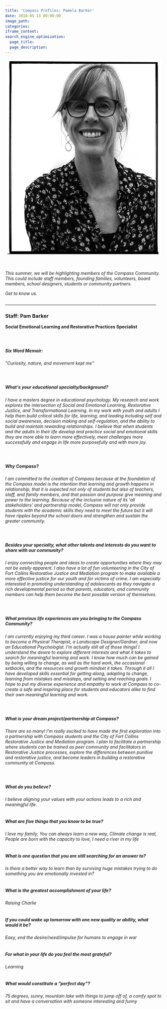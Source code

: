 ```yaml
---
title: 'Compass Profiles: Pamela Barker'
date: 2018-05-13 00:00:00
image_path:
categories:
iframe_content:
search_engine_optimization:
  page_title:
  page_description:
---
```


![](/assets/images/pamphoto.png)

&nbsp;

*This summer, we will be highlighting members of the Compass Community.&nbsp; This could include staff members, founding families, volunteers, board members, school designers, students or community partners.*

*Get to know us.*

\_\_\_\_\_\_\_\_\_\_\_\_\_\_\_\_\_\_\_\_\_\_\_\_\_\_\_\_\_\_\_\_\_\_\_\_\_\_\_\_\_\_\_\_\_\_\_\_\_\_\_\_\_\_\_\_\_\_\_\_\_\_\_\_\_\_\_\_\_\_\_\_\_\_\_\_

### Staff: Pam Barker

**Social Emotional Learning and Restorative Practices Specialist**

##### &nbsp;

##### Six Word Memoir:&nbsp;

*"Curiosity, nature, and movement kept me"*

##### &nbsp;

##### What's your educational specialty/background?

*I have a masters degree in educational psychology. My research and work explores the intersection of Social and Emotional Learning, Restorative Justice, and Transformational Learning. In my work with youth and adults I help them build critical skills for life, learning, and leading including self and social awareness, decision making and self-regulation, and the ability to build and maintain rewarding relationships. I believe that when students and the adults in their life develop and practice social and emotional skills they are more able to learn more effectively, meet challenges more successfully and engage in life more purposefully and with more joy.*

##### &nbsp;

##### Why Compass?

*I am committed to the creation of Compass because at the foundation of the Compass model is the intention that learning and growth happens in relationship, that it is expected not only of students but also of teachers, staff, and family members, and that passion and purpose give meaning and power to the learning. Because of the inclusive nature of its 'all stakeholders' and partnership model, Compass will not only provide students with the academic skills they need to meet the future but it will have ripples beyond the school doors and strengthen and sustain the greater community.*

##### &nbsp;

##### Besides your specialty, what other talents and interests do you want to share with our community?

*I enjoy connecting people and ideas to create opportunities where they may not be easily apparent. I also have a lot of fun volunteering in the City of Fort Collins Restorative Justice and Mediation program to make available a more effective justice for our youth and for victims of crime. I am especially interested in promoting understanding of adolescents as they navigate a rich developmental period so that parents, educators, and community members can help them become the best possible version of themselves.*

##### &nbsp;

##### What previous life experiences are you bringing to the Compass Community?

*I am currently enjoying my third career. I was a house painter while working to become a Physical Therapist, a Landscape Designer/Gardner, and now an Educational Psychologist. I'm actually still all of those things! I understand the desire to explore different interests and what it takes to search for meaningful learning and work. I know how much can be gained by being willing to change, as well as the hard work, the occasional setbacks, and the resources and growth mindset it takes. Through it all I have developed skills essential for getting along, adapting to change, learning from mistakes and missteps, and setting and reaching goals. I hope to put my diverse experience and empathy to work at Compass to co-create a safe and inspiring place for students and educators alike to find their own meaningful learning and work.*

##### &nbsp;

##### What is your dream project/partnership at Compass?

*There are so many! I'm really excited to have made the first exploration into a partnership with Compass students and the City of Fort Collins Restorative Justice and Mediation program. I plan to facilitate a partnership where students can be trained as peer community and facilitators in Restorative Justice processes, explore the differences between punitive and restorative justice, and become leaders in building a restorative community at Compass.*

##### &nbsp;

##### What do you believe?

*I believe aligning your values with your actions leads to a rich and meaningful life.*

##### <br>What are five things that you know to be true?

*I love my family, You can always learn a new way, Climate change is real, People are born with the capacity to love, I need a river in my life*

##### <br>What is one question that you are still searching for an answer to?

*Is there a better way to learn than by surviving huge mistakes trying to do something you are emotionally invested in?*

##### <br>What is the greatest accomplishment of your life?

*Raising Charlie*

##### <br>If you could wake up tomorrow with one new quality or ability, what would it be?

*Easy, end the desire/need/impulse for humans to engage in war*

##### <br>For what in your life do you feel the most grateful?

*Learning*

##### <br>What would constitute a "perfect day"?

*75 degrees, sunny, mountain lake with things to jump off of, a comfy spot to sit and have a conversation with someone interesting and funny*